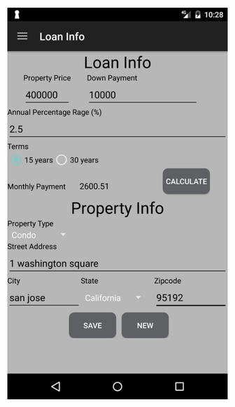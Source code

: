 ![An image](/MortgageCalculator/screenshots/main.png?raw=true "Optional Title") <!-- .element height="50%" width="50%" -->
